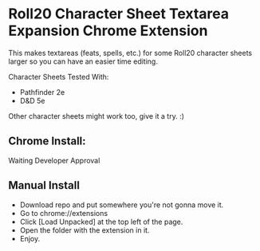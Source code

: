 # Roll20 Character Sheet Textarea Expansion Chrome Extension

This makes textareas (feats, spells, etc.) for some Roll20 character sheets larger so you can have an easier time editing.

Character Sheets Tested With:
- Pathfinder 2e
- D&D 5e

Other character sheets might work too, give it a try. :)

## Chrome Install:

Waiting Developer Approval

## Manual Install

- Download repo and put somewhere you're not gonna move it.
- Go to chrome://extensions
- Click [Load Unpacked] at the top left of the page.
- Open the folder with the extension in it.
- Enjoy.
